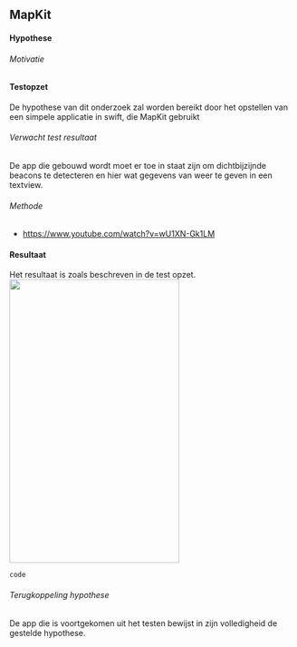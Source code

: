 MapKit
----------------
#### Hypothese 


###### Motivatie


#### Testopzet
De hypothese van dit onderzoek zal worden bereikt door het opstellen van een simpele applicatie in swift, die MapKit gebruikt

###### Verwacht test resultaat
De app die gebouwd wordt moet er toe in staat zijn om dichtbijzijnde beacons te detecteren en hier wat gegevens van weer te geven in een textview. 

###### Methode
* https://www.youtube.com/watch?v=wU1XN-Gk1LM

#### Resultaat
Het resultaat is zoals beschreven in de test opzet. 
<br><img src="https://i.imgur.com/y82Hwk8.png" width="300" height="500"><br>

```
code
```

###### Terugkoppeling hypothese
De app die is voortgekomen uit het testen bewijst in zijn volledigheid de gestelde hypothese.
